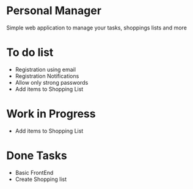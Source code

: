 # Personal Manager
Simple web application to manage your tasks, shoppings lists and more

# To do list
 - Registration using email
 - Registration Notifications
 - Allow only strong passwords
 - Add items to Shopping List

# Work in Progress
 - Add items to Shopping List

# Done Tasks
 - Basic FrontEnd
 - Create Shopping list
